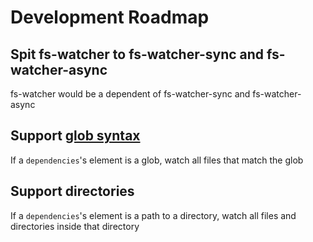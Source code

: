 
# Development Roadmap

## Spit fs-watcher to fs-watcher-sync and fs-watcher-async

fs-watcher would be a dependent of fs-watcher-sync and fs-watcher-async

## Support [glob syntax](https://en.wikipedia.org/wiki/Glob_%28programming%29)

If a `dependencies`'s element is a glob, watch all files that match the glob

## Support directories

If a `dependencies`'s element is a path to a directory, watch all files and directories inside that directory
